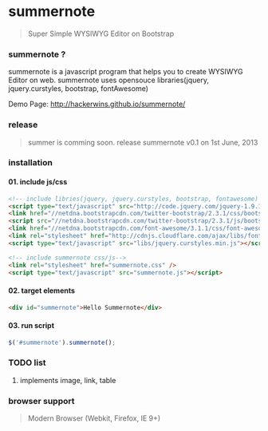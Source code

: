 # summernote
> Super Simple WYSIWYG Editor on Bootstrap

### summernote ?
summernote is a javascript program that helps you to create WYSIWYG Editor on web. summernote uses opensouce libraries(jquery, jquery.curstyles, bootstrap, fontAwesome)

Demo Page: http://hackerwins.github.io/summernote/

### release
> summer is comming soon. release summernote v0.1 on 1st June, 2013

### installation
#### 01. include js/css
```html
<!-- include libries(jquery, jquery.curstyles, bootstrap, fontawesome) -->
<script type="text/javascript" src="http://code.jquery.com/jquery-1.9.1.min.js"></script> 
<link href="//netdna.bootstrapcdn.com/twitter-bootstrap/2.3.1/css/bootstrap-combined.no-icons.min.css" rel="stylesheet"> 
<script src="//netdna.bootstrapcdn.com/twitter-bootstrap/2.3.1/js/bootstrap.min.js"></script> 
<link href="//netdna.bootstrapcdn.com/font-awesome/3.1.1/css/font-awesome.min.css" rel="stylesheet">
<link rel="stylesheet" href="http://cdnjs.cloudflare.com/ajax/libs/font-awesome/3.1.0/css/font-awesome.min.css">
<script type="text/javascript" src="libs/jquery.curstyles.min.js"></script>

<!-- include summernote css/js-->
<link rel="stylesheet" href="summernote.css" />
<script type="text/javascript" src="summernote.js"></script>
```
#### 02. target elements
```html
<div id="summernote">Hello Summernote</div>
```
#### 03. run script
```javascript
$('#summernote').summernote();
```

### TODO list
1. implements image, link, table

### browser support
> Modern Browser (Webkit, Firefox, IE 9+)
